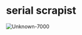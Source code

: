 # serial scrapist
![Unknown-7000](https://github.com/user-attachments/assets/56e7f894-5a12-4b27-81ca-fb2139cdb883)
